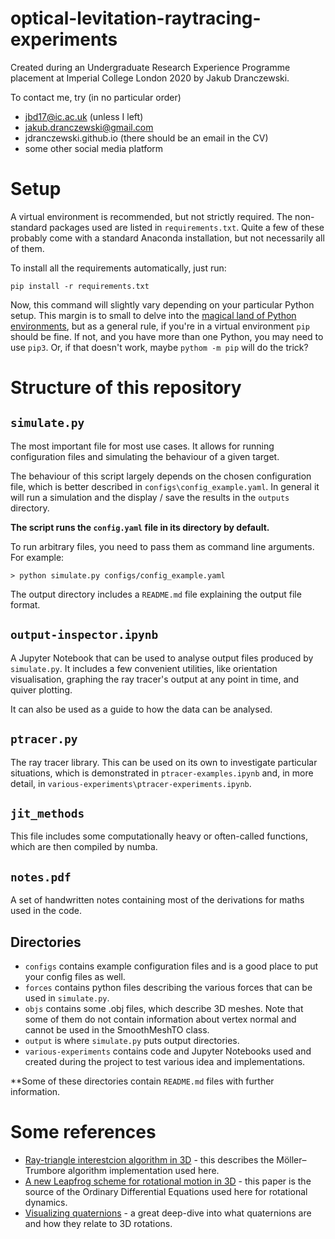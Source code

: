 # optical-levitation-raytracing-experiments

Created during an Undergraduate Research Experience Programme placement at
Imperial College London 2020 by Jakub Dranczewski.

To contact me, try (in no particular order)
* jbd17@ic.ac.uk (unless I left)
* jakub.dranczewski@gmail.com
* jdranczewski.github.io (there should be an email in the CV)
* some other social media platform

# Setup
A virtual environment is recommended, but not strictly required. The non-standard
packages used are listed in `requirements.txt`. Quite a few of these probably
come with a standard Anaconda installation, but not necessarily all of them.

To install all the requirements automatically, just run:

`pip install -r requirements.txt`

Now, this command will slightly vary depending on your particular Python setup.
This margin is to small to delve into the
[magical land of Python environments](https://xkcd.com/1987/),
but as a general rule, if you're in a virtual environment `pip` should be fine.
If not, and you have more than one Python, you may need to use `pip3`.
Or, if that doesn't work, maybe `pythom -m pip` will do the trick?

# Structure of this repository

## `simulate.py`
The most important file for most use cases. It allows for running configuration
files and simulating the behaviour of a given target.

The behaviour of this script largely depends on the chosen configuration file,
which is better described in `configs\config_example.yaml`. In general
it will run a simulation and the display / save the results in the `outputs`
directory.

**The script runs the `config.yaml` file in its directory by default.**

To run arbitrary files, you need to pass them as command line arguments.
For example:

`> python simulate.py configs/config_example.yaml`

The output directory includes a `README.md` file explaining the output file
format.


## `output-inspector.ipynb`
A Jupyter Notebook that can be used to analyse output files produced by
`simulate.py`. It includes a few convenient utilities, like orientation
visualisation, graphing the ray tracer's output at any point in time,
and quiver plotting.

It can also be used as a guide to how the data can be analysed.


## `ptracer.py`
The ray tracer library. This can be used on its own to investigate particular
situations, which is demonstrated in `ptracer-examples.ipynb` and, in more
detail, in `various-experiments\ptracer-experiments.ipynb`.

## `jit_methods`
This file includes some computationally heavy or often-called functions,
which are then compiled by numba.

## `notes.pdf`
A set of handwritten notes containing most of the derivations for maths used
in the code.

## Directories
* `configs` contains example configuration files and is a good place to put
  your config files as well.
* `forces` contains python files describing the various forces that can be
  used in `simulate.py`.
* `objs` contains some .obj files, which describe 3D meshes. Note that some
  of them do not contain information about vertex normal and cannot be used
  in the SmoothMeshTO class.
* `output` is where `simulate.py` puts output directories.
* `various-experiments` contains code and Jupyter Notebooks used and created
  during the project to test various idea and implementations.

**Some of these directories contain `README.md` files with further information.

# Some references
* [Ray-triangle interestcion algorithm in 3D](http://webserver2.tecgraf.puc-rio.br/~mgattass/cg/trbRR/Fast%20MinimumStorage%20RayTriangle%20Intersection.pdf) -
this describes the Möller–Trumbore algorithm implementation used here.
* [A new Leapfrog scheme for rotational motion in 3D](https://onlinelibrary.wiley.com/doi/abs/10.1002/nme.5165) -
this paper is the source of the Ordinary Differential Equations used here for
rotational dynamics.
* [Visualizing quaternions](https://eater.net/quaternions) -
a great deep-dive into what quaternions are and how they relate to 3D rotations.
